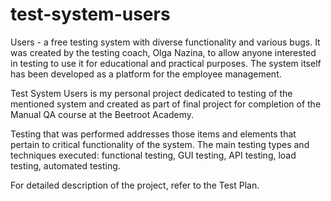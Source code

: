 # test-system-users
Users - a free testing system with diverse functionality and various bugs. It was created by the testing coach, Olga Nazina, to allow anyone interested in testing to use it for educational and practical purposes. The system itself has been developed as a platform for the employee management.

Test System Users is my personal project dedicated to testing of the mentioned system and created as part of final project for completion of the Manual QA course at the Beetroot Academy.

Testing that was performed addresses those items and elements that pertain to critical functionality of the system. The main testing types and techniques executed: functional testing, GUI testing, API testing, load testing, automated testing.

For detailed description of the project, refer to the Test Plan.
